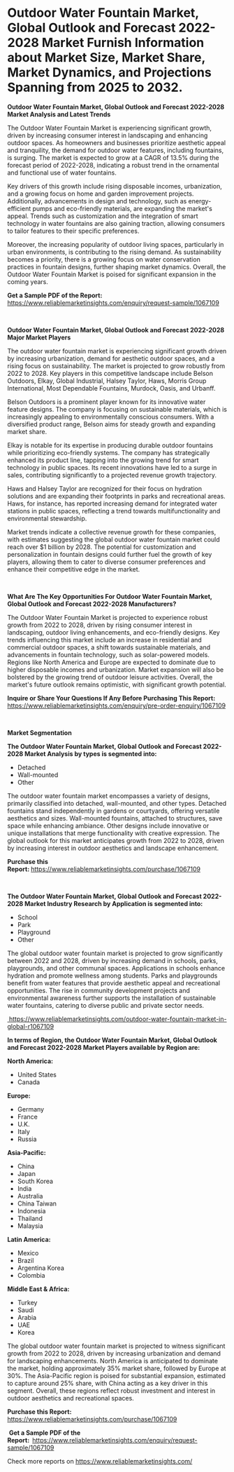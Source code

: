 <p><h1>Outdoor Water Fountain Market, Global Outlook and Forecast 2022-2028 Market Furnish Information about Market Size, Market Share, Market Dynamics, and Projections Spanning from 2025 to 2032.</h1></p><p><strong>Outdoor Water Fountain Market, Global Outlook and Forecast 2022-2028 Market Analysis and Latest Trends</strong></p>
<p><p>The Outdoor Water Fountain Market is experiencing significant growth, driven by increasing consumer interest in landscaping and enhancing outdoor spaces. As homeowners and businesses prioritize aesthetic appeal and tranquility, the demand for outdoor water features, including fountains, is surging. The market is expected to grow at a CAGR of 13.5% during the forecast period of 2022-2028, indicating a robust trend in the ornamental and functional use of water fountains.</p><p>Key drivers of this growth include rising disposable incomes, urbanization, and a growing focus on home and garden improvement projects. Additionally, advancements in design and technology, such as energy-efficient pumps and eco-friendly materials, are expanding the market's appeal. Trends such as customization and the integration of smart technology in water fountains are also gaining traction, allowing consumers to tailor features to their specific preferences.</p><p>Moreover, the increasing popularity of outdoor living spaces, particularly in urban environments, is contributing to the rising demand. As sustainability becomes a priority, there is a growing focus on water conservation practices in fountain designs, further shaping market dynamics. Overall, the Outdoor Water Fountain Market is poised for significant expansion in the coming years.</p></p>
<p><strong>Get a Sample PDF of the Report:&nbsp;</strong> <a href="https://www.reliablemarketinsights.com/enquiry/request-sample/1067109?utm_campaign=2891&utm_medium=2&utm_source=Github&utm_content=ia&utm_term=21032025&utm_id=outdoor-water-fountain-market-global-outlook-and-forecast-2022-2028">https://www.reliablemarketinsights.com/enquiry/request-sample/1067109</a></p>
<p>&nbsp;</p>
<p><strong>Outdoor Water Fountain Market, Global Outlook and Forecast 2022-2028 Major Market Players</strong></p>
<p><p>The outdoor water fountain market is experiencing significant growth driven by increasing urbanization, demand for aesthetic outdoor spaces, and a rising focus on sustainability. The market is projected to grow robustly from 2022 to 2028. Key players in this competitive landscape include Belson Outdoors, Elkay, Global Industrial, Halsey Taylor, Haws, Morris Group International, Most Dependable Fountains, Murdock, Oasis, and Urbanff.</p><p>Belson Outdoors is a prominent player known for its innovative water feature designs. The company is focusing on sustainable materials, which is increasingly appealing to environmentally conscious consumers. With a diversified product range, Belson aims for steady growth and expanding market share.</p><p>Elkay is notable for its expertise in producing durable outdoor fountains while prioritizing eco-friendly systems. The company has strategically enhanced its product line, tapping into the growing trend for smart technology in public spaces. Its recent innovations have led to a surge in sales, contributing significantly to a projected revenue growth trajectory.</p><p>Haws and Halsey Taylor are recognized for their focus on hydration solutions and are expanding their footprints in parks and recreational areas. Haws, for instance, has reported increasing demand for integrated water stations in public spaces, reflecting a trend towards multifunctionality and environmental stewardship.</p><p>Market trends indicate a collective revenue growth for these companies, with estimates suggesting the global outdoor water fountain market could reach over $1 billion by 2028. The potential for customization and personalization in fountain designs could further fuel the growth of key players, allowing them to cater to diverse consumer preferences and enhance their competitive edge in the market.</p></p>
<p>&nbsp;</p>
<p><strong>What Are The Key Opportunities For Outdoor Water Fountain Market, Global Outlook and Forecast 2022-2028 Manufacturers?</strong></p>
<p><p>The Outdoor Water Fountain Market is projected to experience robust growth from 2022 to 2028, driven by rising consumer interest in landscaping, outdoor living enhancements, and eco-friendly designs. Key trends influencing this market include an increase in residential and commercial outdoor spaces, a shift towards sustainable materials, and advancements in fountain technology, such as solar-powered models. Regions like North America and Europe are expected to dominate due to higher disposable incomes and urbanization. Market expansion will also be bolstered by the growing trend of outdoor leisure activities. Overall, the market's future outlook remains optimistic, with significant growth potential.</p></p>
<p><strong>Inquire or Share Your Questions If Any Before Purchasing This Report:</strong> <a href="https://www.reliablemarketinsights.com/enquiry/pre-order-enquiry/1067109?utm_campaign=2891&utm_medium=2&utm_source=Github&utm_content=ia&utm_term=21032025&utm_id=outdoor-water-fountain-market-global-outlook-and-forecast-2022-2028">https://www.reliablemarketinsights.com/enquiry/pre-order-enquiry/1067109</a></p>
<p>&nbsp;</p>
<p><strong>Market Segmentation</strong></p>
<p><strong>The Outdoor Water Fountain Market, Global Outlook and Forecast 2022-2028 Market Analysis by types is segmented into:</strong></p>
<p><ul><li>Detached</li><li>Wall-mounted</li><li>Other</li></ul></p>
<p><p>The outdoor water fountain market encompasses a variety of designs, primarily classified into detached, wall-mounted, and other types. Detached fountains stand independently in gardens or courtyards, offering versatile aesthetics and sizes. Wall-mounted fountains, attached to structures, save space while enhancing ambiance. Other designs include innovative or unique installations that merge functionality with creative expression. The global outlook for this market anticipates growth from 2022 to 2028, driven by increasing interest in outdoor aesthetics and landscape enhancement.</p></p>
<p><strong>Purchase this Report:&nbsp;</strong><a href="https://www.reliablemarketinsights.com/purchase/1067109?utm_campaign=2891&utm_medium=2&utm_source=Github&utm_content=ia&utm_term=21032025&utm_id=outdoor-water-fountain-market-global-outlook-and-forecast-2022-2028">https://www.reliablemarketinsights.com/purchase/1067109</a></p>
<p>&nbsp;</p>
<p><strong>The Outdoor Water Fountain Market, Global Outlook and Forecast 2022-2028 Market Industry Research by Application is segmented into:</strong></p>
<p><ul><li>School</li><li>Park</li><li>Playground</li><li>Other</li></ul></p>
<p><p>The global outdoor water fountain market is projected to grow significantly between 2022 and 2028, driven by increasing demand in schools, parks, playgrounds, and other communal spaces. Applications in schools enhance hydration and promote wellness among students. Parks and playgrounds benefit from water features that provide aesthetic appeal and recreational opportunities. The rise in community development projects and environmental awareness further supports the installation of sustainable water fountains, catering to diverse public and private sector needs.</p></p>
<p><a href="https://www.reliablemarketinsights.com/outdoor-water-fountain-market-in-global-r1067109?utm_campaign=2891&utm_medium=2&utm_source=Github&utm_content=ia&utm_term=21032025&utm_id=outdoor-water-fountain-market-global-outlook-and-forecast-2022-2028">&nbsp;https://www.reliablemarketinsights.com/outdoor-water-fountain-market-in-global-r1067109</a></p>
<p><strong>In terms of Region, the Outdoor Water Fountain Market, Global Outlook and Forecast 2022-2028 Market Players available by Region are:</strong></p>
<p>
    <p> <strong> North America: </strong>
        <ul>
            <li>United States</li>
            <li>Canada</li>
        </ul>
        </p> 
    <p> <strong> Europe: </strong>
        <ul>
            <li>Germany</li>
            <li>France</li>
            <li>U.K.</li>
            <li>Italy</li>
            <li>Russia</li>
        </ul>
        </p> 
    <p> <strong> Asia-Pacific: </strong>
        <ul>
            <li>China</li>
            <li>Japan</li>
            <li>South Korea</li>
            <li>India</li>
            <li>Australia</li>
            <li>China Taiwan</li>
            <li>Indonesia</li>
            <li>Thailand</li>
            <li>Malaysia</li>
        </ul>
        </p> 
    <p> <strong> Latin America: </strong>
        <ul>
            <li>Mexico</li>
            <li>Brazil</li>
            <li>Argentina Korea</li>
            <li>Colombia</li>
        </ul>
        </p> 
    <p> <strong> Middle East & Africa: </strong>
        <ul>
            <li>Turkey</li>
            <li>Saudi</li>
            <li>Arabia</li>
            <li>UAE</li>
            <li>Korea</li>
        </ul>
    </p>
    </p>
<p><p>The global outdoor water fountain market is projected to witness significant growth from 2022 to 2028, driven by increasing urbanization and demand for landscaping enhancements. North America is anticipated to dominate the market, holding approximately 35% market share, followed by Europe at 30%. The Asia-Pacific region is poised for substantial expansion, estimated to capture around 25% share, with China acting as a key driver in this segment. Overall, these regions reflect robust investment and interest in outdoor aesthetics and recreational spaces.</p></p>
<p><strong>Purchase this Report: </strong><a href="https://www.reliablemarketinsights.com/purchase/1067109?utm_campaign=2891&utm_medium=2&utm_source=Github&utm_content=ia&utm_term=21032025&utm_id=outdoor-water-fountain-market-global-outlook-and-forecast-2022-2028">https://www.reliablemarketinsights.com/purchase/1067109</a></p>
<p>&nbsp;<strong>Get a Sample PDF of the Report:&nbsp;&nbsp;</strong><a href="https://www.reliablemarketinsights.com/enquiry/request-sample/1067109?utm_campaign=2891&utm_medium=2&utm_source=Github&utm_content=ia&utm_term=21032025&utm_id=outdoor-water-fountain-market-global-outlook-and-forecast-2022-2028">https://www.reliablemarketinsights.com/enquiry/request-sample/1067109</a></p>
<p><strong></strong></p>
<p>Check more reports on <a href="https://www.reliablemarketinsights.com/?utm_campaign=2891&utm_medium=2&utm_source=Github&utm_content=ia&utm_term=21032025&utm_id=outdoor-water-fountain-market-global-outlook-and-forecast-2022-2028">https://www.reliablemarketinsights.com/</a></p>